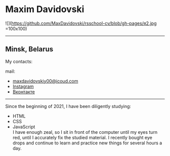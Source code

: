 Maxim Davidovski
================
![](https://github.com/MaxDavidovski/rsschool-cv/blob/gh-pages/я2.jpg =100x100) 

--------------------------        
Minsk, Belarus  <br />
--------------------------    
My contacts:

mail: 
* maxdavidovskiy00@icoud.com <br />
* [Instagram](https://www.instagram.com/maxim.davidovski/)<br />
* [Вконтакте](https://vk.com/maxim.davidovski)<br />

-------------------------------
Since the beginning of 2021, I have been diligently studying:
* HTML
* CSS
* JavaScript <br />
I have enough zeal, so I sit in front of the computer until my eyes turn red, until I accurately fix the studied material. I recently bought eye drops and continue to learn and practice new things for several hours a day.
